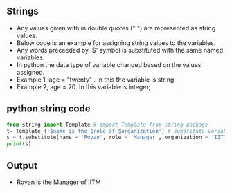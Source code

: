 ## Strings
- Any values given with in double quotes (" ") are represented as string values. 
- Below code is an example for assigning string values to the variables. 
- Any words preceeded by '$' symbol is substituted with the same named variables. 
- In python the data type of variable changed based on the values assigned. 
- Example 1, age = "twenty" . In this the variable is string. 
- Example 2, age = 20. In this variable is integer;

## python string code
```python linenums="1"
from string import Template # import Template from string package
t= Template ('$name is the $role of $organization') # substitute variables $name = Rovan, $role = Manager and $organization = IITM
s = t.substitute(name = 'Rovan', role = 'Manager', organization = 'IITM') #store the output string in the variable s
print(s)
```

## Output 
- Rovan is the Manager of IITM


